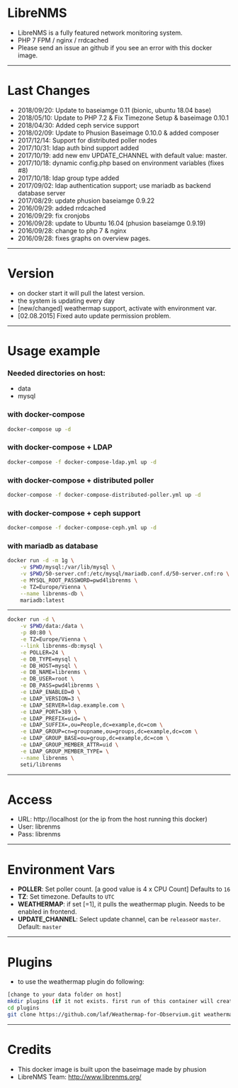 LibreNMS
====

- LibreNMS is a fully featured network monitoring system.
- PHP 7 FPM / nginx / rrdcached
- Please send an issue an github if you see an error with this docker image.

---
Last Changes
===
- 2018/09/20: Update to baseiamge 0.11 (bionic, ubuntu 18.04 base)
- 2018/05/10: Update to PHP 7.2 & Fix Timezone Setup & baseimage 0.10.1
- 2018/04/30: Added ceph service support
- 2018/02/09: Update to Phusion Baseimage 0.10.0 & added composer
- 2017/12/14: Support for distributed poller nodes
- 2017/10/31: ldap auth bind support added
- 2017/10/19: add new env UPDATE_CHANNEL with default value: master.
- 2017/10/18: dynamic config.php based on environment variables (fixes #8)
- 2017/10/18: ldap group type added
- 2017/09/02: ldap authentication support; use mariadb as backend database server
- 2017/08/29: update phusion baseiamge 0.9.22
- 2016/09/29: added rrdcached
- 2016/09/29: fix cronjobs
- 2016/09/28: update to Ubuntu 16.04 (phusion baseiamge 0.9.19)
- 2016/09/28: change to php 7 & nginx
- 2016/09/28: fixes graphs on overview pages.

---
Version
===
- on docker start it will pull the latest version.
- the system is updating every day
- [new/changed] weathermap support, activate with environment var.
- [02.08.2015] Fixed auto update permission problem.

---
Usage example
===
### Needed directories on host:
- data
- mysql

### with docker-compose

```bash
docker-compose up -d
```

### with docker-compose + LDAP

```bash
docker-compose -f docker-compose-ldap.yml up -d
```

### with docker-compose + distributed poller

```bash
docker-compose -f docker-compose-distributed-poller.yml up -d
```

### with docker-compose + ceph support

```bash
docker-compose -f docker-compose-ceph.yml up -d
```

### with mariadb as database

```bash
docker run -d -m 1g \
	-v $PWD/mysql:/var/lib/mysql \
	-v $PWD/50-server.cnf:/etc/mysql/mariadb.conf.d/50-server.cnf:ro \
	-e MYSQL_ROOT_PASSWORD=pwd4librenms \
	-e TZ=Europe/Vienna \
	--name librenms-db \
	mariadb:latest
```
---
```bash
docker run -d \
	-v $PWD/data:/data \
	-p 80:80 \
	-e TZ=Europe/Vienna \
	--link librenms-db:mysql \
	-e POLLER=24 \
	-e DB_TYPE=mysql \
	-e DB_HOST=mysql \
	-e DB_NAME=librenms \
	-e DB_USER=root \
	-e DB_PASS=pwd4librenms \
	-e LDAP_ENABLED=0 \
	-e LDAP_VERSION=3 \
	-e LDAP_SERVER=ldap.example.com \
	-e LDAP_PORT=389 \
	-e LDAP_PREFIX=uid= \
	-e LDAP_SUFFIX=,ou=People,dc=example,dc=com \
	-e LDAP_GROUP=cn=groupname,ou=groups,dc=example,dc=com \
	-e LDAP_GROUP_BASE=ou=group,dc=example,dc=com \
	-e LDAP_GROUP_MEMBER_ATTR=uid \
	-e LDAP_GROUP_MEMBER_TYPE= \
	--name librenms \
	seti/librenms
```

---
Access
===
- URL: http://localhost (or the ip from the host running this docker)
- User: librenms
- Pass: librenms

---
Environment Vars
===
- **POLLER**: Set poller count. [a good value is 4 x CPU Count] Defaults to `16`
- **TZ**: Set timezone. Defaults to `UTC`
- **WEATHERMAP**: if set [=1], it pulls the weathermap plugin. Needs to be enabled in frontend.
- **UPDATE_CHANNEL**: Select update channel, can be `release`or `master`. Default: `master`

---
Plugins
===
- to use the weathermap plugin do following:

```bash
[change to your data folder on host]
mkdir plugins (if it not exists. first run of this container will create it.)
cd plugins
git clone https://github.com/laf/Weathermap-for-Observium.git weathermap
```


---
Credits
===
- This docker image is built upon the baseimage made by phusion
- LibreNMS Team: http://www.librenms.org/
